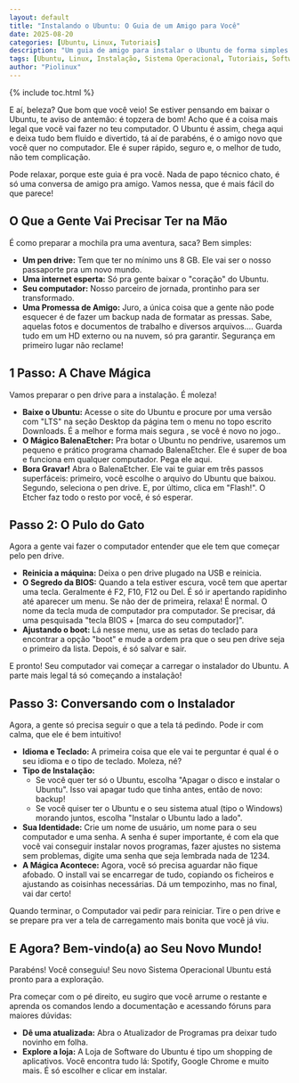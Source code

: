 ```yaml
---
layout: default
title: "Instalando o Ubuntu: O Guia de um Amigo para Você"
date: 2025-08-20
categories: [Ubuntu, Linux, Tutoriais]
description: "Um guia de amigo para instalar o Ubuntu de forma simples e divertida. Passo a passo fácil, sem complicação!"
tags: [Ubuntu, Linux, Instalação, Sistema Operacional, Tutoriais, Software Livre]
author: "Piolinux"
---
```


{% include toc.html %}





  <section class="post-content">


<p>E aí, beleza? Que bom que você veio! Se estiver pensando em baixar o Ubuntu, te aviso de antemão: é topzera de bom! Acho que é a coisa mais legal que você vai fazer no teu computador. O Ubuntu é assim, chega aqui e deixa tudo bem fluido e divertido, tá aí de parabéns, é o amigo novo que você quer no computador. Ele é super rápido, seguro e, o melhor de tudo, não tem complicação.</p>

<p>Pode relaxar, porque este guia é pra você. Nada de papo técnico chato, é só uma conversa de amigo pra amigo. Vamos nessa, que é mais fácil do que parece!</p>

<h2>O Que a Gente Vai Precisar Ter na Mão</h2>
<p>É como preparar a mochila pra uma aventura, saca? Bem simples:</p>
<ul>
  <li><strong>Um pen drive:</strong> Tem que ter no mínimo uns 8 GB. Ele vai ser o nosso passaporte pra um novo mundo.</li>
  <li><strong>Uma internet esperta:</strong> Só pra gente baixar o "coração" do Ubuntu.</li>
  <li><strong>Seu computador:</strong> Nosso parceiro de jornada, prontinho para ser transformado.</li>
  <li><strong>Uma Promessa de Amigo:</strong> Juro, a única coisa que a gente não pode esquecer é de fazer um backup nada de formatar as pressas. Sabe, aquelas fotos e documentos de trabalho e diversos arquivos.... Guarda tudo em um HD externo ou na nuvem, só pra garantir. Segurança em primeiro lugar não reclame!</li>
</ul>

<h2>1 Passo: A Chave Mágica</h2>
<p>Vamos preparar o pen drive para a instalação. É moleza!</p>
<ul>
  <li><strong>Baixe o Ubuntu:</strong> Acesse o site do Ubuntu e 
  procure por uma versão com "LTS" na seção Desktop da página tem o 
  menu no topo escrito Downloads.  É a melhor e forma mais segura , se você é novo no jogo..</li>
  <li><strong>O Mágico BalenaEtcher:</strong> Pra botar o Ubuntu no pendrive, usaremos um pequeno e prático programa chamado BalenaEtcher. Ele é super de boa e funciona em qualquer computador. Pega ele aqui.</li>
  <li><strong>Bora Gravar!</strong> Abra o BalenaEtcher. Ele vai te guiar em três passos superfáceis: primeiro, você escolhe o arquivo do Ubuntu que baixou. Segundo, seleciona o pen drive. E, por último, clica em "Flash!". O Etcher faz todo o resto por você, é só esperar.</li>
</ul>

<h2>Passo 2: O Pulo do Gato</h2>
<p>Agora a gente vai fazer o computador entender que ele tem que começar pelo pen drive.</p>
<ul>
  <li><strong>Reinicia a máquina:</strong> Deixa o pen drive plugado na USB e reinicia.</li>
  <li><strong>O Segredo da BIOS:</strong> Quando a tela estiver escura, você tem que apertar uma tecla. Geralmente é F2, F10, F12 ou Del. É só ir apertando rapidinho até aparecer um menu. Se não der de primeira, relaxa! É normal. O nome da tecla muda de computador pra computador. Se precisar, dá uma pesquisada "tecla BIOS + [marca do seu computador]".</li>
  <li><strong>Ajustando o boot:</strong> Lá nesse menu, use as setas do teclado para encontrar a opção "boot" e mude a ordem pra que o seu pen drive seja o primeiro da lista. Depois, é só salvar e sair.</li>
</ul>
<p>E pronto! Seu computador vai começar a carregar o instalador do Ubuntu. A parte mais legal tá só começando a instalação!</p>

<h2>Passo 3: Conversando com o Instalador</h2>
<p>Agora, a gente só precisa seguir o que a tela tá pedindo. Pode ir com calma, que ele é bem intuitivo!</p>
<ul>
  <li><strong>Idioma e Teclado:</strong> A primeira coisa que ele vai te perguntar é qual é o seu idioma e o tipo de teclado. Moleza, né?</li>
  <li><strong>Tipo de Instalação:</strong>
    <ul>
      <li>Se você quer ter só o Ubuntu, escolha "Apagar o disco e instalar o Ubuntu". Isso vai apagar tudo que tinha antes, então de novo: backup!</li>
      <li>Se você quiser ter o Ubuntu e o seu sistema atual (tipo o Windows) morando juntos, escolha "Instalar o Ubuntu lado a lado".</li>
    </ul>
  </li>
  <li><strong>Sua Identidade:</strong> Crie um nome de usuário, um nome para o seu computador e uma senha. A senha é super importante, é com ela que você vai conseguir instalar novos programas, fazer ajustes no sistema sem problemas, digite uma senha que seja lembrada nada de 1234.</li>
  <li><strong>A Mágica Acontece:</strong> Agora, você só precisa aguardar não fique afobado. O install vai se encarregar de tudo, copiando os ficheiros e ajustando as coisinhas necessárias. Dá um tempozinho, mas no final, vai dar certo!</li>
</ul>
<p>Quando terminar, o Computador vai pedir para reiniciar. Tire o pen drive e se prepare pra ver a tela de carregamento mais bonita que você já viu.</p>

<h2>E Agora? Bem-vindo(a) ao Seu Novo Mundo!</h2>
<p>Parabéns! Você conseguiu! Seu novo Sistema Operacional Ubuntu está pronto para a exploração.</p>
<p>Pra começar com o pé direito, eu sugiro que você arrume o restante e aprenda os comandos lendo a documentação e acessando fóruns para maiores dúvidas:</p>
<ul>
  <li><strong>Dê uma atualizada:</strong> Abra o Atualizador de Programas pra deixar tudo novinho em folha.</li>
  <li><strong>Explore a loja:</strong> A Loja de Software do Ubuntu é tipo um shopping de aplicativos. Você encontra tudo lá: Spotify, Google Chrome e muito mais. É só escolher e clicar em instalar.</li>
</ul>

